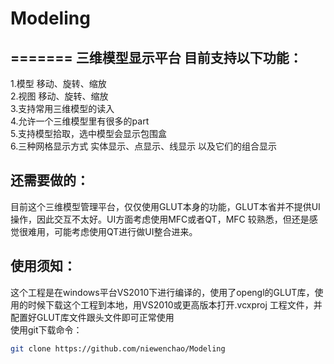 # Modeling
=======
三维模型显示平台 目前支持以下功能：<br>
-------
1.模型 移动、旋转、缩放 <br>
2.视图 移动、旋转、缩放 <br>
3.支持常用三维模型的读入<br>
4.允许一个三维模型里有很多的part<br>
5.支持模型拾取，选中模型会显示包围盒<br>
6.三种网格显示方式 实体显示、点显示、线显示 以及它们的组合显示<br>

还需要做的：
-------
目前这个三维模型管理平台，仅仅使用GLUT本身的功能，GLUT本省并不提供UI操作，因此交互不太好。UI方面考虑使用MFC或者QT，MFC 较熟悉，但还是感觉很难用，可能考虑使用QT进行做UI整合进来。

使用须知：
-------
这个工程是在windows平台VS2010下进行编译的，使用了opengl的GLUT库，使用的时候下载这个工程到本地，用VS2010或更高版本打开.vcxproj 工程文件，并配置好GLUT库文件跟头文件即可正常使用<br>
使用git下载命令：<br>
```Bash
git clone https://github.com/niewenchao/Modeling
```

